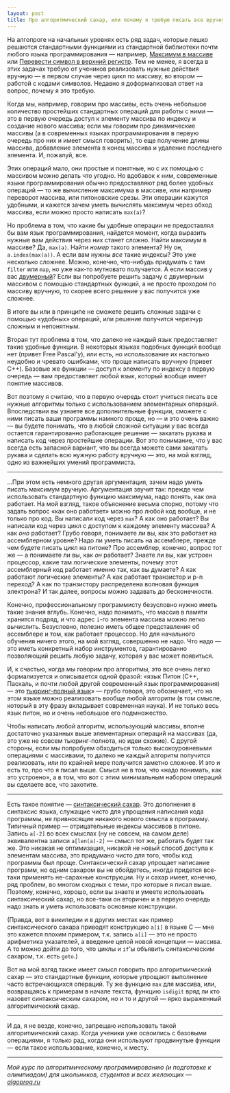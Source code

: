 ```yaml
---
layout: post
title: Про алгоритмический сахар, или почему я требую писать все вручную
---
```


На алгопроге на начальных уровнях есть ряд задач, которые лешко решаются стандартными 
функциями из стандартной библиотеки почти любого языка программирования
— например, [Максимум в массиве](https://algoprog.ru/material/p72) или 
[Перевести символ в верхний регистр](https://algoprog.ru/material/p103). 
Тем не менее, я всегда в этих задачах требую от учеников 
реализовать нужные действия вручную — в первом случае через цикл по массиву,
во втором — работой с кодами символов. Недавно я доформализовал ответ на вопрос,
почему я это требую.

Когда мы, например, говорим про массивы, есть очень небольшое количество простейших 
стандартных операций для работы с ними — это в первую очередь доступ к элементу
массива по индексу и создание нового массива; если мы говорим про динамические массивы
(а в современных языках программирования в первую очередь про них и имеет смысл говорить),
то еще получение длины массива, добавление элемента в конец массива и удаление последнего
элемента. И, пожалуй, все. 

Этих операций мало, они простые и понятные, но с их помощью с массивом можно делать что угодно.
Но вдобавок к ним, современные языки программирования обычно предоставляют ряд более
удобных операций — то же вычисление максимума в массиве, или например переворот массива,
или питоновские срезы. Эти операции кажутся удобными, и кажется зачем уметь вычислять максимум
через обход массива, если можно просто написать `max(a)`?

Но проблема в том, что какие бы удобные операции не предоставлял бы вам язык программирования,
найдется момент, когда выразить нужные вам действия через них станет сложно.
Найти максимум в массиве? Да, `max(a)`. Найти _номер_ такого элемента? Ну он, `a.index(max(a))`.
А если вам нужны _все_ такие индексы? Это уже несколько сложнее. Можно,
конечно, что-нибудь придумать с там `filter` или `map`, но уже как-то мутновато получается.
А если массив у вас [двумерный](https://algoprog.ru/material/p357)? Если вы попробуете
решить задачу с двумерным массивом с помощью стандартных функций, а не просто проходом
по массиву вручную, то скорее всего решение у вас получится уже сложнее.

В итоге вы или в принципе не сможете решить сложные задачи с помощью
«удобных» операций, или решение получится черезчур сложным и непонятным.

Вторая тут проблема в том, что далеко не каждый язык предоставляет такие удобные функции.
В некоторых языках подобных функций вообще нет (привет Free Pascal'у), или есть, но
использование их настолько неудобно и чревато ошибками, что проще написать вручную
(привет C++). Базовые же функции — доступ к элементу по индексу в первую очередь —
вам предоставляет любой язык, который вообще имеет понятие массивов.

Вот поэтому я считаю, что в первую очередь стоит учиться писать все нужные алгоритмы
только с использованием элементарных операций. Впоследствии вы узнаете все дополнительные
функции, сможете с ними писать ваши программы намного проще, но — и это очень важно —
вы будете понимать, что в любой сложной ситуации у вас всегда остается гарантированно работающее
решение — закатать рукава и написать код через простейшие операции. Вот это понимание,
что у вас всегда есть запасной вариант, что вы всегда можете сами закатать рукава и сделать
всю нужную работу вручную — это, на мой взгляд, одно из важнейших умений программиста.

----

...При этом есть немного другая аргументация, зачем надо уметь писать 
максимум вручную. Аргументация звучит так: прежде чем использовать стандартную функцию
максимума, надо понять, как она работает. На мой взгляд, такое объяснение весьма спорно,
потому что задать вопрос «как оно работает» можно про любой код вообще, и не только про код.
Вы написали код через `max`? А как оно работает? Вы написали код через цикл с 
доступом к каждому элементу массива? А как _оно_ работает? Грубо говоря, понимаете ли вы,
как это работает на ассемблерном уровне? Надо ли уметь писать на ассемблере, прежде чем
будете писать цикл на питоне? Про ассемблер, конечно, вопрос тот же — а понимаете ли вы,
как _он_ работает? Знаете ли вы, как устроен процессор, какие там логические элементы,
почему этот ассемблерный код работает именно так, как вы думаете? А как работают логические
элементы? А как работает транзистор и p-n переход? А как по транзистору распределена 
волновая функция электрона? И так далее, вопросы можно задавать до бесконечности.

Конечно, профессиональному программисту безусловно нужно иметь такие знания вглубь.
Конечно, надо понимать, что массив в памяти хранится подряд, и что адрес `i`-го элемента
массива можно легко вычислить. Безусловно, полезно иметь общее представления об ассемблере 
и том, как работает процессор. Но для начального обучения ничего этого, на мой взгляд, 
совершенно не надо. Что надо — это иметь конкретный набор инструментов, гарантированно
позволяющий решить любую задачу, которая у вас может появиться.

И, к счастью, когда мы говорим про алгоритмы, это все очень легко формализуется 
и описывается одной фразой: «язык Питон (C++, Паскаль, и почти любой другой 
современный язык программирования) — это 
[тьюринг-полный язык](https://ru.wikipedia.org/wiki/Полнота_по_Тьюрингу)»
— грубо говоря, это обозначает, что на этом языке можно реализовать вообще любой алгоритм 
(в том смысле, который в эту фразу вкладывает современная наука).
И не только весь язык питон, но и очень небольшое его подмножество.

Чтобы написать любой алгоритм, использующий массивы, вполне достаточно
указанных выше элементарных операций на массивах (да, это уже не совсем
тьюринг-полнота, но идеи схожие). С другой стороны,
если мы попробуем обходиться только высокоуровневыми операциями с массивами,
то далеко не каждый алгоритм получится реализовать, или по крайней мере
получится заметно сложнее. И это и есть то, про что я писал выше.
Смысл не в том, что «надо понимать, как это устроено», а в том,
что вот с этим минимальным набором операций вы сделаете все, что захотите.

----

Есть такое понятие — [синтаксический сахар](https://ru.wikipedia.org/wiki/Синтаксический_сахар). 
Это дополнения в синтаксис языка, служащие чисто для упрощения написания кода программы,
не привносящие никакого нового смысла в программу. Типичный пример — отрицательные индексы
массивов в питоне. Запись `a[-2]` во всех смыслах (ну не совсем, на самом деле) 
эквивалентна записи `a[len(a)-2]`
— смысл тот же, работать будет так же. Это никакая не оптимизация, никакой не новый 
способ доступа к элементам массива, это придумано чисто для того, чтобы код программы был проще.
Синтаксический сахар упрощает написание программ, но одним сахаром вы не обойдетесь,
иногда придется все-таки применять не-сарахные конструкции. Ну и сахар имеет, конечно,
ряд проблем, во многом сходных с теми, про которые я писал выше.
Поэтому, конечно, хорошо, если вы знаете и умеете использовать синтаксический сахар, 
но все-таки он вторичен и в первую очередь надо знать и уметь использовать основные конструкции.

(Правда, вот в википедии и в других местах как пример синтаксического сахара приводят
конструкцию `a[i]` в языке C — мне это кажется плохим примером, т.к. запись `a[i]` 
— это не просто арифметика указателей, а введение целой новой концепции — массива.
А то можно дойти до того, что циклы и `if`'ы объявить синтаксическим сахаром, т.к. есть `goto`.)

Вот на мой взгяд также имеет смысл говорить про алгоритмический сахар —
это стандартные функции, которые упрощают выполнение часто встречающихся операций.
Ту же функцию `max` для массива, или, возвращаясь к примерам в начале текста,
функцию `isdigit` вряд ли кто назовет синтаксическим сахаром, но и то и другой
— ярко выраженный алгоритмический сахар.

---

И да, я не везде, конечно, запрещаю использовать такой алгоритмический сахар.
Когда ученики уже освоились с базовыми операциями, я только рад, когда
они используют продвинутые функции — если такое использование, конечно, к месту.

----

*Мой курс по алгоритмическому программированию (и подготовке к олимпиадам) для школьников, студентов и всех желающих — [algoprog.ru](http://algoprog.ru)*
